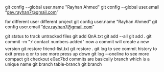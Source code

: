 git config --global user.name "Rayhan Ahmed"
git config --global user.email “dev.rayhan7@gmail.com”

for different user different project
git config user.name "Rayhan Ahmed"
git config user.email “dev.rayhan7@gmail.com”

git status
to track untracked files
git add QnA.txt
git add --all
git add .
git commit -m ":zap: contact numbers added"
now a commit will create a new version
git restore friend-list.txt
git restore .
git log to see commit history to exit press q or to see more press up down
git log --oneline to see more compact
git checkout e0ac7bd commits are basically branch which is a unique name 
git branch table-branch
git branch